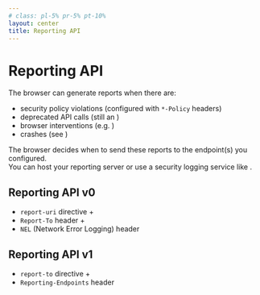 ```yaml
---
# class: pl-5% pr-5% pt-10%
layout: center
title: Reporting API
---
```

<h1>Reporting API</h1>

<Transform scale="0.95">

<p>The browser can generate reports when there are:</p>
<ul>
  <li>security policy violations (configured with <code>*-Policy</code> headers)</li>
  <li>deprecated API calls (still an <Anchor href="https://wicg.github.io/deprecation-reporting/" text="unofficial draft" />)</li>
  <li>browser interventions (e.g. <Anchor href="https://chromestatus.com/features#intervention" text="Chromium interventions" />)</li>
  <li>crashes (see <Anchor href="https://neugierig.org/software/blog/2023/01/browser-crashes.html" text="this article by Figma" />)</li>
</ul>
<p>The browser decides when to send these reports to the endpoint(s) you configured.<br>
You can host your reporting server or use a security logging service like <Anchor href="https://report-uri.com/" text="Report URI" />.</p>
<div class="grid grid-cols-2 grid-gap-2">
  <div>
    <h2>Reporting API v0</h2>
    <ul>
      <li><code>report-uri</code> directive +</li>
      <li><code>Report-To</code> header +</li>
      <li><code>NEL</code> (Network Error Logging) header</li>
    </ul>
  </div>
  <div>
    <h2>Reporting API v1</h2>
    <ul>
      <li><code>report-to</code> directive +</li>
      <li><code>Reporting-Endpoints</code> header</li>
    </ul>
  </div>
</div>

</Transform>

<!--
- [Monitor your web application with the Reporting API](https://developer.chrome.com/docs/capabilities/web-apis/reporting-api)
- [Reporting API](https://www.w3.org/TR/reporting-1/)
- [Network Error Logging (NEL)](https://web.dev/articles/network-error-logging)

The browser attempts to deliver queued reports as soon as they're ready (in order to provide timely feedback to the developer) but it can also delay delivery if it's busy processing higher priority work or the user is on a slow and/or congested network at the time.

The browser may also prioritize sending reports about a particular origin first, if the user is a frequent visitor.

The browser make a `POST` with this `Content-Type` header:

```txt
Content-Type: application/reports+json
```

[Figma uses the Reporting API to monitor for crashes](https://neugierig.org/software/blog/2023/01/browser-crashes.html).

[NEL is not supported in the Reporting API v1](https://developer.chrome.com/blog/reporting-api-migration#network_error_logging). If you want to receive NEL reports, you need to use the Reporting API v0 (Report-To header).

Your browser sends reports about policy violations, browser deprecations, crashes, network errors, DNS errors to Report URI.
Report URI keeps these reports for 90 days.

Pricing:

- Free plan: monitor 3 websites; store 10k reports each month.
- Paid plans: from 10 USD to 250 USD per month.
-->
